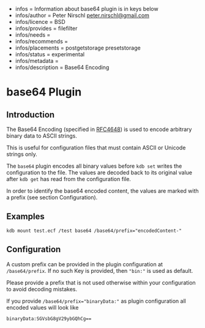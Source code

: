 - infos = Information about base64 plugin is in keys below
- infos/author = Peter Nirschl <peter.nirschl@gmail.com>
- infos/licence = BSD
- infos/provides = filefilter
- infos/needs =
- infos/recommends =
- infos/placements = postgetstorage presetstorage
- infos/status = experimental
- infos/metadata =
- infos/description = Base64 Encoding

# base64 Plugin #

## Introduction ##

The Base64 Encoding (specified in [RFC4648](https://www.ietf.org/rfc/rfc4648.txt)) is used to encode arbitrary binary data to ASCII strings.

This is useful for configuration files that must contain ASCII or Unicode strings only.

The `base64` plugin encodes all binary values before `kdb set` writes the configuration to the file.
The values are decoded back to its original value after `kdb get` has read from the configuration file.

In order to identify the base64 encoded content, the values are marked with a prefix (see section Configuration).

## Examples ##

    kdb mount test.ecf /test base64 /base64/prefix="encodedContent-"

## Configuration ##

A custom prefix can be provided in the plugin configuration at `/base64/prefix`.
If no such Key is provided, then `"bin:"` is used as default.

Please provide a prefix that is not used otherwise within your configuration to avoid decoding mistakes.

If you provide `/base64/prefix="binaryData:"` as plugin configuration all encoded values will look like

    binaryData:SGVsbG8gV29ybGQhCg==
